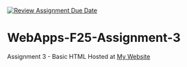 [![Review Assignment Due Date](https://classroom.github.com/assets/deadline-readme-button-22041afd0340ce965d47ae6ef1cefeee28c7c493a6346c4f15d667ab976d596c.svg)](https://classroom.github.com/a/y0VX-_hh)
# WebApps-F25-Assignment-3
Assignment 3 - Basic HTML
Hosted at [My Website](https://44-563-webapps-f25.github.io/webapps-f25-assignment3-HasithaKusam/)


